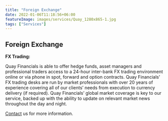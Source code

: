 ```yaml
---
title: "Foreign Exchange"
date: 2022-01-06T11:18:56+06:00
featureImage: images/services/Quay_1280x865-1.jpg
tags: ["Services"]
---
```


## Foreign Exchange

**FX Trading:**

Quay Financials is able to offer hedge funds, asset managers and professional traders access to a 24-hour inter-bank FX trading environment online or via phone in spot, forward and option contracts. Quay Financials’ FX trading desks are run by market professionals with over 20 years of experience covering all of our clients’ needs from execution to currency delivery (if required). Quay Financials’ global market coverage is key to our service, backed up with the ability to update on relevant market news throughout the day and night.

[Contact](/contact) us for more information.
